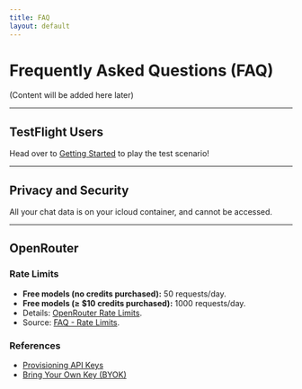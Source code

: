 ```yaml
---
title: FAQ
layout: default
---
```


# Frequently Asked Questions (FAQ)

(Content will be added here later)

---

## TestFlight Users

Head over to [Getting Started](getting-started.html) to play the test scenario!

---

## Privacy and Security

All your chat data is on your icloud container, and cannot be accessed.

---

## OpenRouter

### Rate Limits
*   **Free models (no credits purchased):** 50 requests/day.
*   **Free models (≥ $10 credits purchased):** 1000 requests/day.
*   Details: [OpenRouter Rate Limits](https://openrouter.ai/docs/api-reference/limits).
*   Source: [FAQ - Rate Limits](https://openrouter.ai/docs/faq#how-are-rate-limits-calculated).

### References
*   [Provisioning API Keys](https://openrouter.ai/docs/features/provisioning-api-keys)
*   [Bring Your Own Key (BYOK)](https://openrouter.ai/docs/use-cases/byok)
